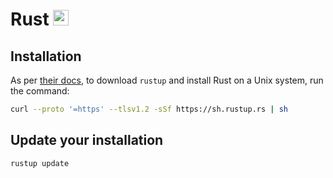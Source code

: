 # Rust <img alt="Rust" src='https://rustacean.net/assets/rustacean-flat-happy.png' height="25">

## Installation

As per [their docs](https://www.rust-lang.org/tools/install), to download `rustup` and install Rust on a Unix system, run the command:

```bash
curl --proto '=https' --tlsv1.2 -sSf https://sh.rustup.rs | sh
```

## Update your installation

```sh
rustup update
```
